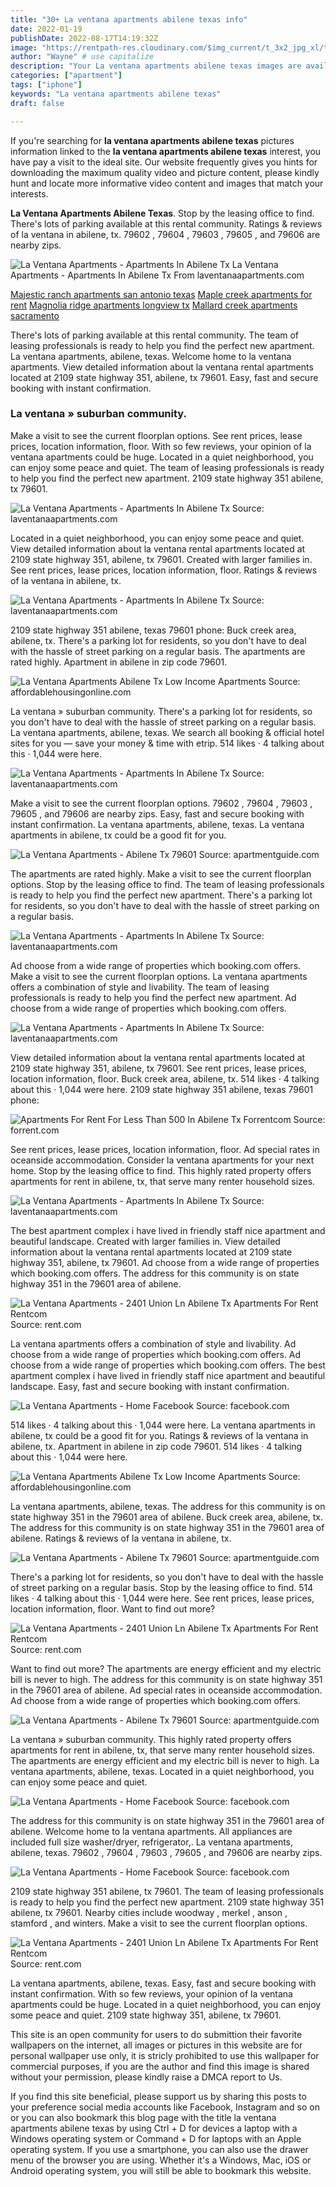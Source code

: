 ```yaml
---
title: "30+ La ventana apartments abilene texas info"
date: 2022-01-19
publishDate: 2022-08-17T14:19:32Z
image: "https://rentpath-res.cloudinary.com/$img_current/t_3x2_jpg_xl/t_unpaid/7826a8c9f378583f7790d8c6c6d38a6a"
author: "Wayne" # use capitalize
description: "Your La ventana apartments abilene texas images are available. La ventana apartments abilene texas are a topic that is being searched for and liked by netizens today. You can Get the La ventana apartments abilene texas files here. Find and Download all royalty-free vectors."
categories: ["apartment"]
tags: ["iphone"]
keywords: "La ventana apartments abilene texas"
draft: false

---
```


If you're searching for **la ventana apartments abilene texas** pictures information linked to the **la ventana apartments abilene texas** interest, you have pay a visit to the ideal  site.  Our website frequently  gives you  hints  for downloading  the maximum  quality video and picture  content, please kindly hunt and locate more informative video content and images  that match your interests.

**La Ventana Apartments Abilene Texas**. Stop by the leasing office to find. There&#039;s lots of parking available at this rental community. Ratings &amp; reviews of la ventana in abilene, tx. 79602 , 79604 , 79603 , 79605 , and 79606 are nearby zips.

![La Ventana Apartments - Apartments In Abilene Tx](https://www.laventanaapartments.com/wp-content/uploads/2020/07/black-logo-1.png "La Ventana Apartments - Apartments In Abilene Tx")
La Ventana Apartments - Apartments In Abilene Tx From laventanaapartments.com

[Majestic ranch apartments san antonio texas](/majestic-ranch-apartments-san-antonio-texas/)
[Maple creek apartments for rent](/maple-creek-apartments-for-rent/)
[Magnolia ridge apartments longview tx](/magnolia-ridge-apartments-longview-tx/)
[Mallard creek apartments sacramento](/mallard-creek-apartments-sacramento/)

There&#039;s lots of parking available at this rental community. The team of leasing professionals is ready to help you find the perfect new apartment. La ventana apartments, abilene, texas. Welcome home to la ventana apartments. View detailed information about la ventana rental apartments located at 2109 state highway 351, abilene, tx 79601. Easy, fast and secure booking with instant confirmation.

### La ventana » suburban community.

Make a visit to see the current floorplan options. See rent prices, lease prices, location information, floor. With so few reviews, your opinion of la ventana apartments could be huge. Located in a quiet neighborhood, you can enjoy some peace and quiet. The team of leasing professionals is ready to help you find the perfect new apartment. 2109 state highway 351 abilene, tx 79601.


![La Ventana Apartments - Apartments In Abilene Tx](https://www.laventanaapartments.com/wp-content/uploads/2020/07/1gradient-on-the-left.jpg "La Ventana Apartments - Apartments In Abilene Tx")
Source: laventanaapartments.com

Located in a quiet neighborhood, you can enjoy some peace and quiet. View detailed information about la ventana rental apartments located at 2109 state highway 351, abilene, tx 79601. Created with larger families in. See rent prices, lease prices, location information, floor. Ratings &amp; reviews of la ventana in abilene, tx.

![La Ventana Apartments - Apartments In Abilene Tx](https://www.laventanaapartments.com/wp-content/uploads/2020/07/1-1.jpg "La Ventana Apartments - Apartments In Abilene Tx")
Source: laventanaapartments.com

2109 state highway 351 abilene, texas 79601 phone: Buck creek area, abilene, tx. There&#039;s a parking lot for residents, so you don&#039;t have to deal with the hassle of street parking on a regular basis. The apartments are rated highly. Apartment in abilene in zip code 79601.

![La Ventana Apartments Abilene Tx Low Income Apartments](https://s3.amazonaws.com/images.apartmentsmart.com/10042210/36825612.jpg "La Ventana Apartments Abilene Tx Low Income Apartments")
Source: affordablehousingonline.com

La ventana » suburban community. There&#039;s a parking lot for residents, so you don&#039;t have to deal with the hassle of street parking on a regular basis. La ventana apartments, abilene, texas. We search all booking &amp; official hotel sites for you — save your money &amp; time with etrip. 514 likes · 4 talking about this · 1,044 were here.

![La Ventana Apartments - Apartments In Abilene Tx](https://www.laventanaapartments.com/wp-content/uploads/2020/07/21.jpg "La Ventana Apartments - Apartments In Abilene Tx")
Source: laventanaapartments.com

Make a visit to see the current floorplan options. 79602 , 79604 , 79603 , 79605 , and 79606 are nearby zips. Easy, fast and secure booking with instant confirmation. La ventana apartments, abilene, texas. La ventana apartments in abilene, tx could be a good fit for you.

![La Ventana Apartments - Abilene Tx 79601](https://rentpath-res.cloudinary.com/w_277,h_191,t_rp,cs_tinysrgb,fl_force_strip,c_fill,e_improve,f_auto/e_unsharp_mask:50,q_auto/2e5e7e7ec7b3dcfe8126d3f98a1021ff "La Ventana Apartments - Abilene Tx 79601")
Source: apartmentguide.com

The apartments are rated highly. Make a visit to see the current floorplan options. Stop by the leasing office to find. The team of leasing professionals is ready to help you find the perfect new apartment. There&#039;s a parking lot for residents, so you don&#039;t have to deal with the hassle of street parking on a regular basis.

![La Ventana Apartments - Apartments In Abilene Tx](https://www.laventanaapartments.com/wp-content/uploads/2020/07/22.jpg "La Ventana Apartments - Apartments In Abilene Tx")
Source: laventanaapartments.com

Ad choose from a wide range of properties which booking.com offers. Make a visit to see the current floorplan options. La ventana apartments offers a combination of style and livability. The team of leasing professionals is ready to help you find the perfect new apartment. Ad choose from a wide range of properties which booking.com offers.

![La Ventana Apartments - Apartments In Abilene Tx](https://www.laventanaapartments.com/wp-content/uploads/2020/07/6.jpg "La Ventana Apartments - Apartments In Abilene Tx")
Source: laventanaapartments.com

View detailed information about la ventana rental apartments located at 2109 state highway 351, abilene, tx 79601. See rent prices, lease prices, location information, floor. Buck creek area, abilene, tx. 514 likes · 4 talking about this · 1,044 were here. 2109 state highway 351 abilene, texas 79601 phone:

![Apartments For Rent For Less Than 500 In Abilene Tx Forrentcom](https://images1.forrent.com/i2/iW4cIn-qrCFT3h5wIy4vm1h1Zj_zyqJzVpcBJX-ipp4/117/image.jpg "Apartments For Rent For Less Than 500 In Abilene Tx Forrentcom")
Source: forrent.com

See rent prices, lease prices, location information, floor. Ad special rates in oceanside accommodation. Consider la ventana apartments for your next home. Stop by the leasing office to find. This highly rated property offers apartments for rent in abilene, tx, that serve many renter household sizes.

![La Ventana Apartments - Apartments In Abilene Tx](https://www.laventanaapartments.com/wp-content/uploads/2020/07/black-logo-1.png "La Ventana Apartments - Apartments In Abilene Tx")
Source: laventanaapartments.com

The best apartment complex i have lived in friendly staff nice apartment and beautiful landscape. Created with larger families in. View detailed information about la ventana rental apartments located at 2109 state highway 351, abilene, tx 79601. Ad choose from a wide range of properties which booking.com offers. The address for this community is on state highway 351 in the 79601 area of abilene.

![La Ventana Apartments - 2401 Union Ln Abilene Tx Apartments For Rent Rentcom](https://rentpath-res.cloudinary.com/$img_current/t_3x2_jpg_xl/t_unpaid/02e6e1ad40f614990b53f3eee4951d35 "La Ventana Apartments - 2401 Union Ln Abilene Tx Apartments For Rent Rentcom")
Source: rent.com

La ventana apartments offers a combination of style and livability. Ad choose from a wide range of properties which booking.com offers. Ad choose from a wide range of properties which booking.com offers. The best apartment complex i have lived in friendly staff nice apartment and beautiful landscape. Easy, fast and secure booking with instant confirmation.

![La Ventana Apartments - Home Facebook](https://lookaside.fbsbx.com/lookaside/crawler/media/?media_id=1339974209423995 "La Ventana Apartments - Home Facebook")
Source: facebook.com

514 likes · 4 talking about this · 1,044 were here. La ventana apartments in abilene, tx could be a good fit for you. Ratings &amp; reviews of la ventana in abilene, tx. Apartment in abilene in zip code 79601. 514 likes · 4 talking about this · 1,044 were here.

![La Ventana Apartments Abilene Tx Low Income Apartments](https://s3.amazonaws.com/images.apartmentsmart.com/10101032/36844464.jpg "La Ventana Apartments Abilene Tx Low Income Apartments")
Source: affordablehousingonline.com

La ventana apartments, abilene, texas. The address for this community is on state highway 351 in the 79601 area of abilene. Buck creek area, abilene, tx. The address for this community is on state highway 351 in the 79601 area of abilene. Ratings &amp; reviews of la ventana in abilene, tx.

![La Ventana Apartments - Abilene Tx 79601](https://rentpath-res.cloudinary.com/w_277,h_191,t_rp,cs_tinysrgb,fl_force_strip,c_fill,e_improve,f_auto/e_unsharp_mask:50,q_auto/3a2c4f618a1d7571938fd6b10d9da190 "La Ventana Apartments - Abilene Tx 79601")
Source: apartmentguide.com

There&#039;s a parking lot for residents, so you don&#039;t have to deal with the hassle of street parking on a regular basis. Stop by the leasing office to find. 514 likes · 4 talking about this · 1,044 were here. See rent prices, lease prices, location information, floor. Want to find out more?

![La Ventana Apartments - 2401 Union Ln Abilene Tx Apartments For Rent Rentcom](https://rentpath-res.cloudinary.com/$img_current/t_3x2_jpg_xl/t_unpaid/1988a4199302022a17b58b0b71ef9cc4 "La Ventana Apartments - 2401 Union Ln Abilene Tx Apartments For Rent Rentcom")
Source: rent.com

Want to find out more? The apartments are energy efficient and my electric bill is never to high. The address for this community is on state highway 351 in the 79601 area of abilene. Ad special rates in oceanside accommodation. Ad choose from a wide range of properties which booking.com offers.

![La Ventana Apartments - Abilene Tx 79601](https://rentpath-res.cloudinary.com/w_558,h_386,t_rp,cs_tinysrgb,fl_force_strip,c_fill,e_improve,f_auto/e_unsharp_mask:50,q_auto/651c0ae7f98f32661721a31e648d4978 "La Ventana Apartments - Abilene Tx 79601")
Source: apartmentguide.com

La ventana » suburban community. This highly rated property offers apartments for rent in abilene, tx, that serve many renter household sizes. The apartments are energy efficient and my electric bill is never to high. La ventana apartments, abilene, texas. Located in a quiet neighborhood, you can enjoy some peace and quiet.

![La Ventana Apartments - Home Facebook](https://lookaside.fbsbx.com/lookaside/crawler/media/?media_id=502981649789926 "La Ventana Apartments - Home Facebook")
Source: facebook.com

The address for this community is on state highway 351 in the 79601 area of abilene. Welcome home to la ventana apartments. All appliances are included full size washer/dryer, refrigerator,. La ventana apartments, abilene, texas. 79602 , 79604 , 79603 , 79605 , and 79606 are nearby zips.

![La Ventana Apartments - Home Facebook](https://lookaside.fbsbx.com/lookaside/crawler/media/?media_id=278473739241962 "La Ventana Apartments - Home Facebook")
Source: facebook.com

2109 state highway 351 abilene, tx 79601. The team of leasing professionals is ready to help you find the perfect new apartment. 2109 state highway 351 abilene, tx 79601. Nearby cities include woodway , merkel , anson , stamford , and winters. Make a visit to see the current floorplan options.

![La Ventana Apartments - 2401 Union Ln Abilene Tx Apartments For Rent Rentcom](https://rentpath-res.cloudinary.com/$img_current/t_3x2_jpg_xl/t_unpaid/7826a8c9f378583f7790d8c6c6d38a6a "La Ventana Apartments - 2401 Union Ln Abilene Tx Apartments For Rent Rentcom")
Source: rent.com

La ventana apartments, abilene, texas. Easy, fast and secure booking with instant confirmation. With so few reviews, your opinion of la ventana apartments could be huge. Located in a quiet neighborhood, you can enjoy some peace and quiet. 2109 state highway 351, abilene, tx 79601.

This site is an open community for users to do submittion their favorite wallpapers on the internet, all images or pictures in this website are for personal wallpaper use only, it is stricly prohibited to use this wallpaper for commercial purposes, if you are the author and find this image is shared without your permission, please kindly raise a DMCA report to Us.

If you find this site beneficial, please support us by sharing this posts to your preference social media accounts like Facebook, Instagram and so on or you can also bookmark this blog page with the title la ventana apartments abilene texas by using Ctrl + D for devices a laptop with a Windows operating system or Command + D for laptops with an Apple operating system. If you use a smartphone, you can also use the drawer menu of the browser you are using. Whether it's a Windows, Mac, iOS or Android operating system, you will still be able to bookmark this website.
